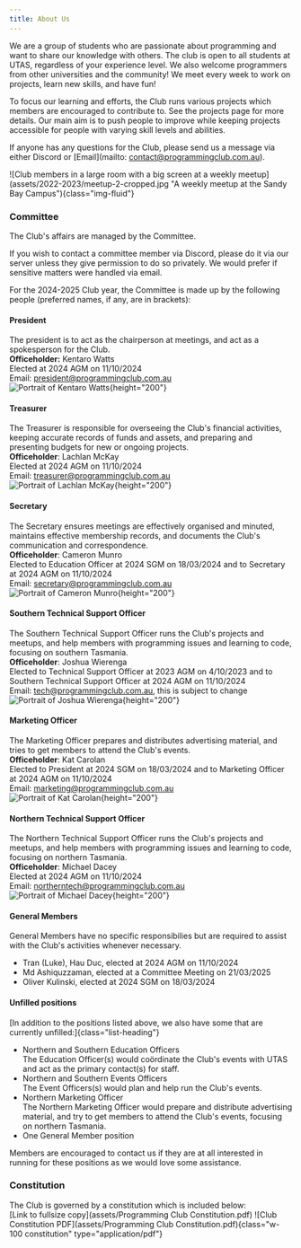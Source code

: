 ```yaml
---
title: About Us
---
```


We are a group of students who are passionate about programming and want to share our knowledge with others. The club is open to all students at UTAS, regardless of your experience level. We also welcome programmers from other universities and the community! We meet every week to work on projects, learn new skills, and have fun!

To focus our learning and efforts, the Club runs various projects which members are encouraged to contribute to. See the projects page for more details. Our main aim is to push people to improve while keeping projects accessible for people with varying skill levels and abilities.

If anyone has any questions for the Club, please send us a message via either Discord or [Email](mailto: contact@programmingclub.com.au).

<picture>
  <source srcset="assets/2022-2023/meetup-2-cropped.avif" type="image/avif">
  <source srcset="assets/2022-2023/meetup-2-cropped.webp" type="image/webp">
  ![Club members in a large room with a big screen at a weekly meetup](assets/2022-2023/meetup-2-cropped.jpg "A weekly meetup at the Sandy Bay Campus"){class="img-fluid"}
</picture>


### Committee
The Club's affairs are managed by the Committee.

If you wish to contact a committee member via Discord, please do it via our server unless they give permission to do so privately. We would prefer if sensitive matters were handled via email.

For the 2024-2025 Club year, the Committee is made up by the following people (preferred names, if any, are in brackets):

#### President
The president is to act as the chairperson at meetings, and act as a spokesperson for the Club.  
**Officeholder:** Kentaro Watts  
Elected at 2024 AGM on 11/10/2024  
Email: <president@programmingclub.com.au>  
<picture>
  <source srcset="assets/2023-2024/committee-kentaro.avif" type="image/avif">
  <source srcset="assets/2023-2024/committee-kentaro.webp" type="image/webp">
  ![Portrait of Kentaro Watts](assets/2023-2024/committee-kentaro.jpg){height="200"}
</picture>

#### Treasurer
 The Treasurer is responsible for overseeing the Club's financial activities, keeping accurate records of funds and assets, and preparing and presenting budgets for new or ongoing projects.  
**Officeholder**: Lachlan McKay  
Elected at 2024 AGM on 11/10/2024  
Email: <treasurer@programmingclub.com.au>  
<picture>
  <source srcset="assets/2024-2025/committee-lachlan.avif" type="image/avif">
  <source srcset="assets/2024-2025/committee-lachlan.webp" type="image/webp">
  ![Portrait of Lachlan McKay](assets/2024-2025/committee-lachlan.jpg){height="200"}
</picture>

#### Secretary
The Secretary ensures meetings are effectively organised and minuted, maintains effective membership records, and documents the Club's communication and correspondence.  
**Officeholder**: Cameron Munro  
Elected to Education Officer at 2024 SGM on 18/03/2024 and to Secretary at 2024 AGM on 11/10/2024  
Email: <secretary@programmingclub.com.au>  
<picture>
  <source srcset="assets/2023-2024/committee-cameron.avif" type="image/avif">
  <source srcset="assets/2023-2024/committee-cameron.webp" type="image/webp">
  ![Portrait of Cameron Munro](assets/2023-2024/committee-cameron.jpg){height="200"}
</picture>

#### Southern Technical Support Officer
The Southern Technical Support Officer runs the Club's projects and meetups, and help members with programming issues and learning to code, focusing on southern Tasmania.  
**Officeholder**: Joshua Wierenga  
Elected to Technical Support Officer at 2023 AGM on 4/10/2023 and to Southern Technical Support Officer at 2024 AGM on 11/10/2024  
Email: <tech@programmingclub.com.au>, this is subject to change  
<picture>
  <source srcset="assets/2023-2024/committee-joshua.avif" type="image/avif">
  <source srcset="assets/2023-2024/committee-joshua.webp" type="image/webp">
  ![Portrait of Joshua Wierenga](assets/2023-2024/committee-joshua.jpg){height="200"}
</picture>

#### Marketing Officer
The Marketing Officer prepares and distributes advertising material, and tries to get members to attend the Club's events.  
**Officeholder**: Kat Carolan  
Elected to President at 2024 SGM on 18/03/2024 and to Marketing Officer at 2024 AGM on 11/10/2024  
Email: <marketing@programmingclub.com.au>  
<picture>
  <source srcset="assets/2023-2024/committee-kat.avif" type="image/avif">
  <source srcset="assets/2023-2024/committee-kat.webp" type="image/webp">
  ![Portrait of Kat Carolan](assets/2023-2024/committee-kat.jpg){height="200"}
</picture>

#### Northern Technical Support Officer
The Northern Technical Support Officer runs the Club's projects and meetups, and help members with programming issues and learning to code, focusing on northern Tasmania.  
**Officeholder**: Michael Dacey  
Elected at 2024 AGM on 11/10/2024  
Email: <northerntech@programmingclub.com.au>  
<picture>
  <source srcset="assets/2024-2025/committee-michael.avif" type="image/avif">
  <source srcset="assets/2024-2025/committee-michael.webp" type="image/webp">
  ![Portrait of Michael Dacey](assets/2024-2025/committee-michael.jpg){height="200"}
</picture>

<!-- TODO: Get general member photos? -->
#### General Members
General Members have no specific responsibilies but are required to assist with the Club's activities whenever necessary.  

* Tran (Luke), Hau Duc, elected at 2024 AGM on 11/10/2024
* Md Ashiquzzaman, elected at a Committee Meeting on 21/03/2025
* Oliver Kulinski, elected at 2024 SGM on 18/03/2024

#### Unfilled positions
[In addition to the positions listed above, we also have some that are currently unfilled:]{class="list-heading"}

* Northern and Southern Education Officers  
  The Education Officer(s) would coördinate the Club's events with UTAS and act as the primary contact(s) for staff.
* Northern and Southern Events Officers  
  The Event Officers(s) would plan and help run the Club's events.
* Northern Marketing Officer  
  The Northern Marketing Officer would prepare and distribute advertising material, and try to get members to attend the Club's events, focusing on northern Tasmania.
* One General Member position

Members are encouraged to contact us if they are at all interested in running for these positions as we would love some assistance.

### Constitution
The Club is governed by a constitution which is included below:  
[Link to fullsize copy](assets/Programming Club Constitution.pdf)
![Club Constitution PDF](assets/Programming Club Constitution.pdf){class="w-100 constitution" type="application/pdf"}
